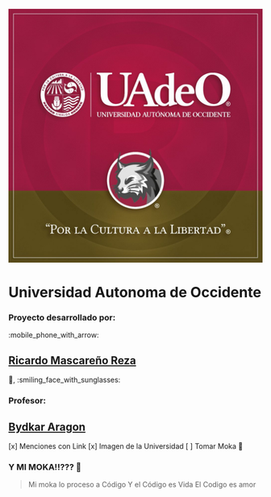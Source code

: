 ![LINCES](PIC_LINCES.jpeg)
# Universidad Autonoma de Occidente
### Proyecto desarrollado por:
:mobile_phone_with_arrow:
## [Ricardo Mascareño Reza](https://github.com/Falconx94)
:love_you_gesture:, :smiling_face_with_sunglasses:
### Profesor:
## [Bydkar Aragon](https://github.com/bidkar)

[x] Menciones con Link
[x] Imagen de la Universidad
[ ] Tomar Moka :cup_with_straw:

### Y MI MOKA!!??? :smiling_face_with_tear:
>Mi moka lo proceso a Código
>Y el Código es Vida
>El Codigo es amor